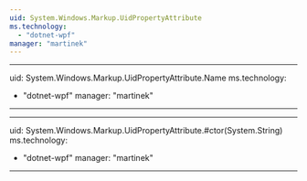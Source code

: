 ```yaml
---
uid: System.Windows.Markup.UidPropertyAttribute
ms.technology: 
  - "dotnet-wpf"
manager: "martinek"
---
```


---
uid: System.Windows.Markup.UidPropertyAttribute.Name
ms.technology: 
  - "dotnet-wpf"
manager: "martinek"
---

---
uid: System.Windows.Markup.UidPropertyAttribute.#ctor(System.String)
ms.technology: 
  - "dotnet-wpf"
manager: "martinek"
---
